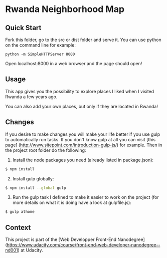 # Rwanda Neighborhood Map

## Quick Start

Fork this folder, go to the src or dist folder and serve it. You can use python on the command line for example:

```
python -m SimpleHTTPServer 8000
```

Open localhost:8000 in a web browser and the page should open!

## Usage

This app gives you the possibility to explore places I liked when I visited Rwanda a few years ago.

You can also add your own places, but only if they are located in Rwanda!

## Changes

If you desire to make changes you will make your life better if you use gulp to automatically run tasks. If you don't know gulp at all you can visit [this page] (http://www.sitepoint.com/introduction-gulp-js/) for example. Then in the project root folder do the following:

1. Install the node packages you need (already listed in package.json):

```sh
$ npm install
```

2. Install gulp globally:

```sh
$ npm install --global gulp
```

3. Run the gulp task I defined to make it easier to work on the project (for more details on what it is doing have a look at gulpfile.js):

```sh
$ gulp athome
```

## Context

This project is part of the [Web Developper Front-End Nanodegree] (https://www.udacity.com/course/front-end-web-developer-nanodegree--nd001) at Udacity.